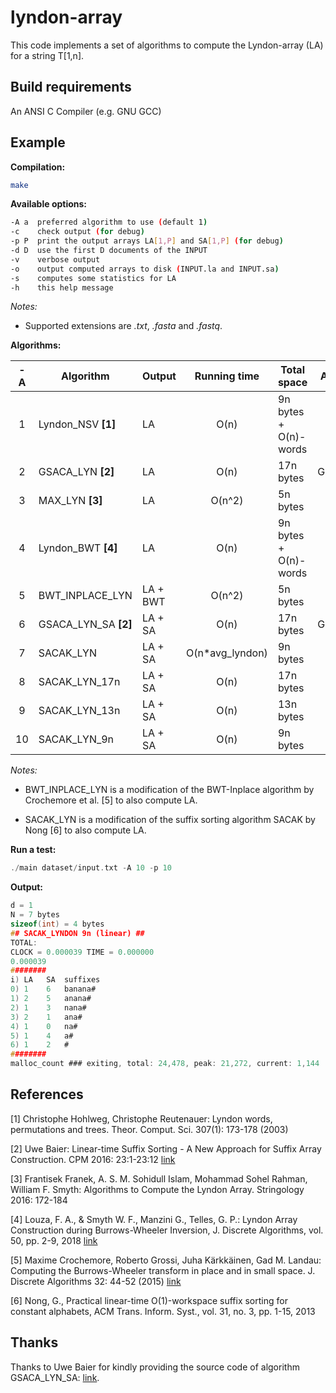 # lyndon-array

This code implements a set of algorithms to compute the Lyndon-array (LA) for a string T\[1,n\].

## Build requirements

An ANSI C Compiler (e.g. GNU GCC)

## Example

**Compilation:**

```sh
make
```

**Available options:**

```sh
-A a  preferred algorithm to use (default 1)
-c    check output (for debug)
-p P  print the output arrays LA[1,P] and SA[1,P] (for debug)
-d D  use the first D documents of the INPUT
-v    verbose output
-o    output computed arrays to disk (INPUT.la and INPUT.sa)
-s    computes some statistics for LA
-h    this help message
```
_Notes:_ 
- Supported extensions are _.txt_, _.fasta_ and _.fastq_.

**Algorithms:**

| -A | Algorithm              | Output   |   Running time  | Total space           | Auxiliary arrays |
|:--:|------------------------|----------|:---------------:|-----------------------|:----------------:|
|  1 | Lyndon_NSV **\[1\]**   |    LA    |       O(n)      | 9n bytes + O(n)-words |    ISA+Stack     |
|  2 | GSACA_LYN **\[2\]**    |    LA    |       O(n)      | 17n bytes             |  GSIZE+PREV+ISA  |
|  3 | MAX_LYN **\[3\]**      |    LA    |      O(n^2)     | 5n bytes              |                  |
|  4 | Lyndon_BWT **\[4\]**   |    LA    |       O(n)      | 9n bytes + O(n)-words |     LF+Stack     |
|  5 | BWT_INPLACE_LYN        | LA + BWT |      O(n^2)     | 5n bytes              |                  |
|  6 | GSACA_LYN_SA **\[2\]** |  LA + SA |       O(n)      | 17n bytes             |  GSIZE+PREV+ISA  |
|  7 | SACAK_LYN              |  LA + SA | O(n*avg_lyndon) | 9n bytes              |                  |
|  8 | SACAK_LYN_17n          |  LA + SA |       O(n)      | 17n bytes             |     PREV+NEXT    |
|  9 | SACAK_LYN_13n          |  LA + SA |       O(n)      | 13n bytes             |       PREV       |
| 10 | SACAK_LYN_9n           |  LA + SA |       O(n)      | 9n bytes              |                  |

_Notes:_ 
- BWT_INPLACE_LYN is a modification of the BWT-Inplace algorithm by Crochemore et al. \[5\] to also compute LA. 

- SACAK_LYN is a modification of the suffix sorting algorithm SACAK by Nong \[6\] to also compute LA.


**Run a test:**

```c
./main dataset/input.txt -A 10 -p 10
```

**Output:**

```c
d = 1
N = 7 bytes
sizeof(int) = 4 bytes
## SACAK_LYNDON 9n (linear) ##
TOTAL:
CLOCK = 0.000039 TIME = 0.000000
0.000039
########
i) LA	SA	suffixes
0) 1	6	banana#
1) 2	5	anana#
2) 1	3	nana#
3) 2	1	ana#
4) 1	0	na#
5) 1	4	a#
6) 1	2	#
########
malloc_count ### exiting, total: 24,478, peak: 21,272, current: 1,144
```

## References

\[1\] Christophe Hohlweg, Christophe Reutenauer: Lyndon words, permutations and trees. Theor. Comput. Sci. 307(1): 173-178 (2003)

\[2\] Uwe Baier: Linear-time Suffix Sorting - A New Approach for Suffix Array Construction. CPM 2016: 23:1-23:12 [link](https://doi.org/10.4230/LIPIcs.CPM.2016.23)

\[3\] Frantisek Franek, A. S. M. Sohidull Islam, Mohammad Sohel Rahman, William F. Smyth:
Algorithms to Compute the Lyndon Array. Stringology 2016: 172-184

\[4\] Louza, F. A., & Smyth W. F., Manzini G., Telles, G. P.: Lyndon Array Construction during Burrows-Wheeler Inversion, J. Discrete Algorithms, vol. 50, pp. 2-9, 2018 [link](https://www.sciencedirect.com/science/article/pii/S1570866718301254)

\[5\] Maxime Crochemore, Roberto Grossi, Juha Kärkkäinen, Gad M. Landau: Computing the Burrows-Wheeler transform in place and in small space. J. Discrete Algorithms 32: 44-52 (2015) [link](https://doi.org/10.1016/j.jda.2015.01.004)

\[6\] Nong, G., Practical linear-time O(1)-workspace suffix sorting for constant alphabets, ACM Trans. Inform. Syst., vol. 31, no. 3, pp. 1-15, 2013


## Thanks

Thanks to Uwe Baier for kindly providing the source code of algorithm GSACA_LYN_SA: [link](https://github.com/felipelouza/sacak-lyndon/tree/master/external/gsaca_cl).
